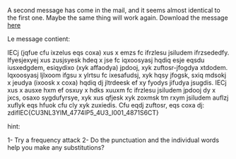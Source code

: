  
A second message has come in the mail, and it seems almost identical to the first one. Maybe the same thing will work again.
Download the message [here](https://artifacts.picoctf.net/c/414/message.txt)


Le message contient:

IECj (jqfue cfu ixzelus eqs coxa) xus x emzs fc ifrzlesu jsiludem ifrzsededfy. Ifyesjexyej xus zusjsyesk hdeq x jse fc iqxoosyasj hqdiq esje eqsdu iusxedgdem, esiqydixo (xyk affaodya) jpdooj, xyk zuftosr-jfogdya xtdodem. Iqxoosyasj ljlxoom ifgsu x ylrtsu fc ixesafudsj, xyk hqsy jfogsk, sxiq mdsokj x jeudya (ixoosk x coxa) hqdiq dj jltrdeesk ef xy fyodys jifudya jsugdis. IECj xus x ausxe hxm ef osxuy x hdks xuuxm fc ifrzlesu jsiludem jpdooj dy x jxcs, osaxo sygdufyrsye, xyk xus qfjesk xyk zoxmsk tm rxym jsiludem auflzj xuflyk eqs hfuok cfu cly xyk zuxiedis. Cfu eqdj zuftosr, eqs coxa dj: zdifIEC{CU3NL3YIM_4774IP5_4U3_I001_4871S6CT}

hint: 

1- Try a frequency attack
2- Do the punctuation and the individual words help you make any substitutions?


